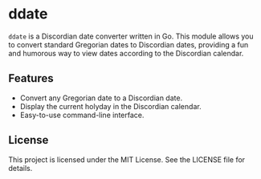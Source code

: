 # ddate

`ddate` is a Discordian date converter written in Go. This module allows you to convert standard Gregorian dates to Discordian dates, providing a fun and humorous way to view dates according to the Discordian calendar.

## Features

- Convert any Gregorian date to a Discordian date.
- Display the current holyday in the Discordian calendar.
- Easy-to-use command-line interface.

## License

This project is licensed under the MIT License. See the LICENSE file for details.
